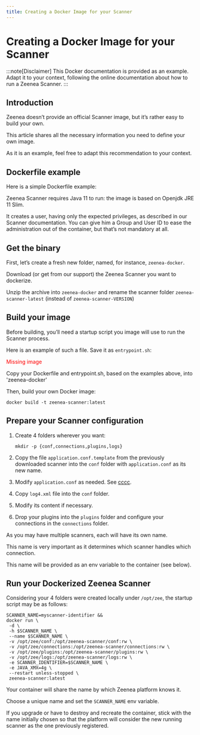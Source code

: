 ```yaml
---
title: Creating a Docker Image for your Scanner
---
```


# Creating a Docker Image for your Scanner

:::note[Disclaimer]
This Docker documentation is provided as an example. Adapt it to your context, following the online documentation about how to run a Zeenea Scanner.
:::

## Introduction
Zeenea doesn’t provide an official Scanner image, but it’s rather easy to build your own.

This article shares all the necessary information you need to define your own image.

As it is an example, feel free to adapt this recommendation to your context.

## Dockerfile example
Here is a simple Dockerfile example:

Zeenea Scanner requires Java 11 to run: the image is based on Openjdk JRE 11 Slim.

It creates a user, having only the expected privileges, as described in our Scanner documentation. You can give him a Group and User ID to ease the administration out of the container, but that’s not mandatory at all.

## Get the binary
First, let’s create a fresh new folder, named, for instance, `zeenea-docker`.

Download (or get from our support) the Zeenea Scanner you want to dockerize.

Unzip the archive into `zeenea-docker` and rename the scanner folder `zeenea-scanner-latest` (instead of `zeenea-scanner-VERSION`)

## Build your image
Before building, you’ll need a startup script you image will use to run the Scanner process.

Here is an example of such a file. Save it as `entrypoint.sh`:

<font color="red">
Missing image
</font>

Copy your Dockerfile and entrypoint.sh, based on the examples above, into 'zeenea-docker'

Then, build your own Docker image:

`docker build -t zeenea-scanner:latest`

## Prepare your Scanner configuration

1. Create 4 folders wherever you want:

   `mkdir -p {conf,connections,plugins,logs}`

2. Copy the file `application.conf.template` from the previously downloaded scanner into the `conf` folder with `application.conf` as its new name.
3. Modify `application.conf` as needed. See [cccc](./zeenea-managing-scanners.md).
4. Copy `log4.xml` file into the `conf` folder.
5. Modify its content if necessary.
6. Drop your plugins into the `plugins` folder and configure your connections in the `connections` folder.

As you may have multiple scanners, each will have its own name.

This name is very important as it determines which scanner handles which connection.

This name will be provided as an env variable to the container (see below).

## Run your Dockerized Zeenea Scanner
Considering your 4 folders were created locally under `/opt/zee`, the startup script may be as follows:

```
SCANNER_NAME=myscanner-identifier &&
docker run \
 -d \
 -h $SCANNER_NAME \
 --name $SCANNER_NAME \
 -v /opt/zee/conf:/opt/zeenea-scanner/conf:rw \
 -v /opt/zee/connections:/opt/zeenea-scanner/connections:rw \
 -v /opt/zee/plugins:/opt/zeenea-scanner/plugins:rw \
 -v /opt/zee/logs:/opt/zeenea-scanner/logs:rw \
 -e SCANNER_IDENTIFIER=$SCANNER_NAME \
 -e JAVA_XMX=4g \
 --restart unless-stopped \
 zeenea-scanner:latest
```

Your container will share the name by which Zeenea platform knows it.

Choose a unique name and set the `SCANNER_NAME` env variable.

If you upgrade or have to destroy and recreate the container, stick with the name initially chosen so that the platform will consider the new running scanner as the one previously registered.

